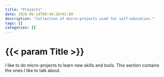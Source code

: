 ```yaml
---
title: "Projects"
date: 2020-06-14T00:49:28+01:00
description: "Collection of micro-projects used for self-education."
tags: []
categories: []
---
```

# {{< param Title >}}
I like to do micro-projects to learn new skills and tools. This section contains the ones I like to talk about.